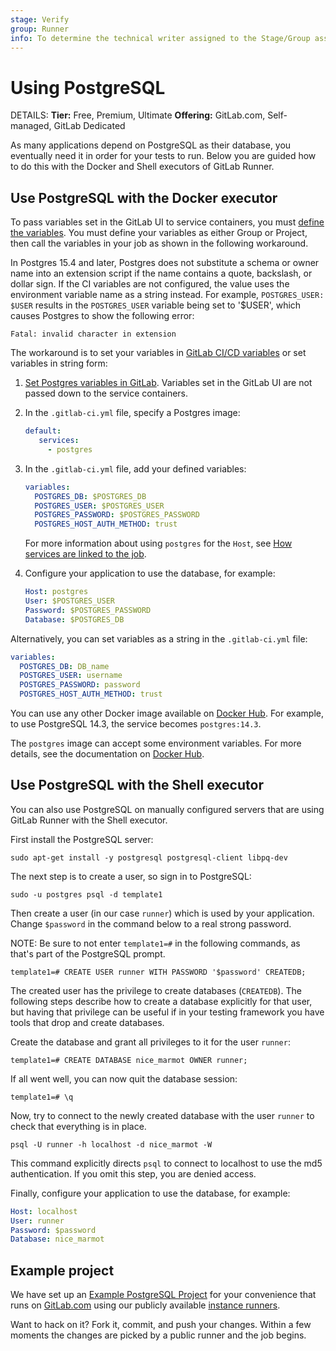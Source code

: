 ```yaml
---
stage: Verify
group: Runner
info: To determine the technical writer assigned to the Stage/Group associated with this page, see https://handbook.gitlab.com/handbook/product/ux/technical-writing/#assignments
---
```


# Using PostgreSQL

DETAILS:
**Tier:** Free, Premium, Ultimate
**Offering:** GitLab.com, Self-managed, GitLab Dedicated

As many applications depend on PostgreSQL as their database, you
eventually need it in order for your tests to run. Below you are guided how to
do this with the Docker and Shell executors of GitLab Runner.

## Use PostgreSQL with the Docker executor

To pass variables set in the GitLab UI to service containers, you must [define the variables](../variables/index.md#define-a-cicd-variable-in-the-ui).
You must define your variables as either Group or Project, then call the variables in your job as shown in the following workaround.

In Postgres 15.4 and later, Postgres does not substitute a schema or owner name into an extension script if the name contains a quote, backslash, or dollar sign.
If the CI variables are not configured, the value uses the environment variable name as a string instead. For example, `POSTGRES_USER: $USER` results in the
`POSTGRES_USER` variable being set to '$USER', which causes Postgres to show the following error:

```shell
Fatal: invalid character in extension
```

The workaround is to set your variables in [GitLab CI/CD variables](../variables/index.md) or set variables in string form:

1. [Set Postgres variables in GitLab](../variables/index.md#for-a-project). Variables set in the GitLab UI are not passed down to the service containers.

1. In the `.gitlab-ci.yml` file, specify a Postgres image:

   ```yaml
   default:
      services:
        - postgres
   ```

1. In the `.gitlab-ci.yml` file, add your defined variables:

   ```yaml
   variables:
     POSTGRES_DB: $POSTGRES_DB
     POSTGRES_USER: $POSTGRES_USER
     POSTGRES_PASSWORD: $POSTGRES_PASSWORD
     POSTGRES_HOST_AUTH_METHOD: trust
   ```

   For more information about using `postgres` for the `Host`, see [How services are linked to the job](../services/index.md#how-services-are-linked-to-the-job).

1. Configure your application to use the database, for example:

   ```yaml
   Host: postgres
   User: $POSTGRES_USER
   Password: $POSTGRES_PASSWORD
   Database: $POSTGRES_DB
   ```

Alternatively, you can set variables as a string in the `.gitlab-ci.yml` file:

```yaml
variables:
  POSTGRES_DB: DB_name
  POSTGRES_USER: username
  POSTGRES_PASSWORD: password
  POSTGRES_HOST_AUTH_METHOD: trust
```

You can use any other Docker image available on [Docker Hub](https://hub.docker.com/_/postgres).
For example, to use PostgreSQL 14.3, the service becomes `postgres:14.3`.

The `postgres` image can accept some environment variables. For more details,
see the documentation on [Docker Hub](https://hub.docker.com/_/postgres).

## Use PostgreSQL with the Shell executor

You can also use PostgreSQL on manually configured servers that are using
GitLab Runner with the Shell executor.

First install the PostgreSQL server:

```shell
sudo apt-get install -y postgresql postgresql-client libpq-dev
```

The next step is to create a user, so sign in to PostgreSQL:

```shell
sudo -u postgres psql -d template1
```

Then create a user (in our case `runner`) which is used by your
application. Change `$password` in the command below to a real strong password.

NOTE:
Be sure to not enter `template1=#` in the following commands, as that's part of
the PostgreSQL prompt.

```shell
template1=# CREATE USER runner WITH PASSWORD '$password' CREATEDB;
```

The created user has the privilege to create databases (`CREATEDB`). The
following steps describe how to create a database explicitly for that user, but
having that privilege can be useful if in your testing framework you have tools
that drop and create databases.

Create the database and grant all privileges to it for the user `runner`:

```shell
template1=# CREATE DATABASE nice_marmot OWNER runner;
```

If all went well, you can now quit the database session:

```shell
template1=# \q
```

Now, try to connect to the newly created database with the user `runner` to
check that everything is in place.

```shell
psql -U runner -h localhost -d nice_marmot -W
```

This command explicitly directs `psql` to connect to localhost to use the md5
authentication. If you omit this step, you are denied access.

Finally, configure your application to use the database, for example:

```yaml
Host: localhost
User: runner
Password: $password
Database: nice_marmot
```

## Example project

We have set up an [Example PostgreSQL Project](https://gitlab.com/gitlab-examples/postgres) for your
convenience that runs on [GitLab.com](https://gitlab.com) using our publicly
available [instance runners](../runners/index.md).

Want to hack on it? Fork it, commit, and push your changes. Within a few
moments the changes are picked by a public runner and the job begins.

